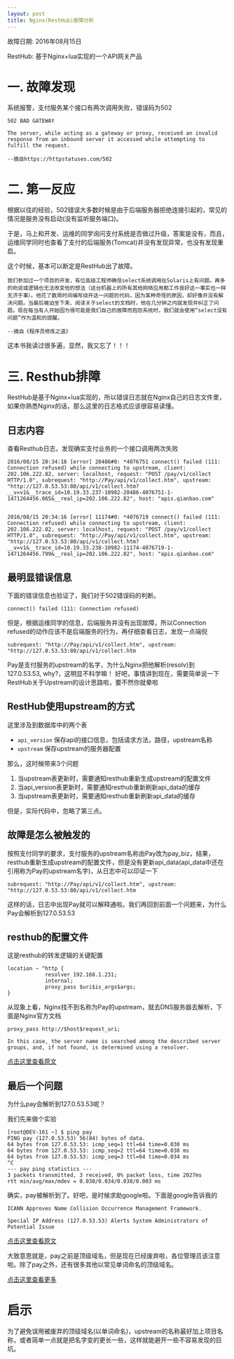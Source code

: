 ```yaml
---
layout: post
title: Nginx(RestHub)故障分析
---
```


故障日期: 2016年08月15日

RestHub: 基于Nginx+lua实现的一个API网关产品


# 一. 故障发现
系统报警，支付服务某个接口有两次调用失败，错误码为502

```
502 BAD GATEWAY

The server, while acting as a gateway or proxy, received an invalid response from an inbound server it accessed while attempting to fulfill the request.

--摘自https://httpstatuses.com/502
```

# 二. 第一反应
根据以往的经验，502错误大多数时候是由于后端服务器拒绝连接引起的，常见的情况是服务没有启动(没有监听服务端口)。

于是，马上和开发、运维的同学询问支付系统是否做过升级，答案是没有，而且，运维同学同时也查看了支付的后端服务(Tomcat)并没有发现异常，也没有发现重启。

这个时候，基本可以断定是RestHub出了故障。

```
我们参加过一个项目的开发，有位高级工程师确信select系统调用在Solaris上有问题。再多的劝说或逻辑也无法改变他的想法（这台机器上的所有其他网络应用都工作良好这一事实也一样无济于事）。他花了数周时间编写绕开这一问题的代码，因为某种奇怪的原因，却好像并没有解决问题。当最后被迫坐下来、阅读关于select的文档时，他在几分钟之内就发现并纠正了问题。现在每当有人开始因为很可能是我们自己的故障而抱怨系统时，我们就会使用“select没有问题”作为温和的提醒。

--摘自《程序员修炼之道》
```

这本书我读过很多遍，显然，我又忘了！！！



# 三. Resthub排障
RestHub是基于Nginx+lua实现的，所以错误日志就在Nginx自己的日志文件里，如果你熟悉Nginx的话，那么这里的日志格式应该很容易读懂。

## 日志内容
查看Resthub日志，发现确实支付业务的一个接口调用两次失败

```
2016/08/15 20:34:16 [error] 20486#0: *4076751 connect() failed (111: Connection refused) while connecting to upstream, client: 202.106.222.82, server: localhost, request: "POST /pay/v1/collect HTTP/1.0", subrequest: "http://Pay/api/v1/collect.htm", upstream: "http://127.0.53.53:80/api/v1/collect.htm?__v=v1&__trace_id=10.19.33.237-10982-20486-4076751-1-1471264456.065&__real_ip=202.106.222.82", host: "apis.qianbao.com"


2016/08/15 20:34:16 [error] 11174#0: *4076719 connect() failed (111: Connection refused) while connecting to upstream, client: 202.106.222.82, server: localhost, request: "POST /pay/v1/collect HTTP/1.0", subrequest: "http://Pay/api/v1/collect.htm", upstream: "http://127.0.53.53:80/api/v1/collect.htm?__v=v1&__trace_id=10.19.33.238-10982-11174-4076719-1-1471264456.799&__real_ip=202.106.222.82", host: "apis.qianbao.com"

```

## 最明显错误信息

下面的错误信息也验证了，我们对于502错误码的判断。

```
connect() failed (111: Connection refused) 
```

但是，根据运维同学的信息，后端服务并没有出现故障，所以Connection refused的动作应该不是后端服务的行为，再仔细查看日志，发现一点端倪

```
subrequest: "http://Pay/api/v1/collect.htm", upstream: "http://127.0.53.53:80/api/v1/collect.htm
```

Pay是支付服务的upstream的名字，为什么Nginx把他解析(resolv)到127.0.53.53, why?，这明显不科学嘛！
好吧，事情讲到现在，需要简单说一下RestHub关于Upstream的设计思路啦，要不然你就晕啦


## RestHub使用upstream的方式
这里涉及到数据库中的两个表

* `api_version` 保存api的接口信息，包括请求方法，路径，upstream名称
* `upstream` 保存upstream的服务器配置

那么，这时候带来3个问题

1. 当upstream表更新时，需要通知resthub重新生成upstream的配置文件
2. 当api_version表更新时，需要通知resthub重新刷新api_data的缓存
3. 当upstream表更新时，需要通知resthub重新刷新api_data的缓存

但是，实际代码中，忽略了第三点。


## 故障是怎么被触发的

按照支付同学的要求，支付服务的upstream名称由Pay改为pay_biz，结果，resthub重新生成upstream的配置文件，但是没有更新api_data(api_data中还在引用称为Pay的upstream名字)，从日志中可以印证一下

```
subrequest: "http://Pay/api/v1/collect.htm", upstream: "http://127.0.53.53:80/api/v1/collect.htm
```

这样的话，日志中出现Pay就可以解释通啦。我们再回到前面一个问题来，为什么Pay会解析到127.0.53.53


## resthub的配置文件
这是resthub的转发逻辑的关键配置

```
location ~ ^http {
            resolver 192.168.1.231;
            internal;
            proxy_pass $uri$is_args$args;
}
```

从现象上看，Nginx找不到名称为Pay的upstream，就去DNS服务器去解析，下面是Nginx官方文档

```
proxy_pass http://$host$request_uri;

In this case, the server name is searched among the described server groups, and, if not found, is determined using a resolver.
```

[点击这里查看原文](http://nginx.org/en/docs/http/ngx_http_proxy_module.html#proxy_pass)


## 最后一个问题
为什么pay会解析到127.0.53.53呢？

我们先来做个实验

```
[root@DEV-161 ~] $ ping pay
PING pay (127.0.53.53) 56(84) bytes of data.
64 bytes from 127.0.53.53: icmp_seq=1 ttl=64 time=0.030 ms
64 bytes from 127.0.53.53: icmp_seq=2 ttl=64 time=0.038 ms
64 bytes from 127.0.53.53: icmp_seq=3 ttl=64 time=0.034 ms
^C
--- pay ping statistics ---
3 packets transmitted, 3 received, 0% packet loss, time 2027ms
rtt min/avg/max/mdev = 0.030/0.034/0.038/0.003 ms
```

确实，pay被解析到了。好吧，是时候求助google啦。下面是google告诉我的

```
ICANN Approves Name Collision Occurrence Management Framework.

Special IP Address (127.0.53.53) Alerts System Administrators of Potential Issue
```
[点击这里查看原文](https://www.icann.org/news/announcement-2-2014-08-01-en)

大致意思就是，pay之前是顶级域名，但是现在已经废弃啦，各位管理员该注意啦。除了pay之外，还有很多其他以常见单词命名的顶级域名。

[点击这里查看更多](https://www.icann.org/sites/default/files/ci-monitoring/citld-complete.csv)

# 启示
为了避免误用被废弃的顶级域名(以单词命名)，upstream的名称最好加上项目名称，或者简单一点就是把名字变的更长一些，这样就能避开一些不容易发现的巨坑。
